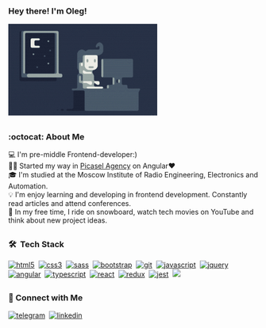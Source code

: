 ### Hey there! I'm Oleg!
<img alt="Night Coding" src="./Night-Coding.gif"/>

##
### :octocat: About Me

💻&nbsp;I'm pre-middle Frontend-developer:)\
💁‍♂️&nbsp;Started my way in [Picasel Agency](https://picasel.agency/) on Angular❤️\
🎓&nbsp;I'm studied at the Moscow Institute of Radio Engineering, Electronics and Automation.\
💡&nbsp;I'm enjoy learning and developing in frontend development. Constantly read articles and attend conferences.\
🍤&nbsp;In my free time, I ride on snowboard, watch tech movies on YouTube and think about new project ideas.
  
##
### 🛠 &nbsp;Tech Stack
<p align="left"> 
  <a href="https://www.w3.org/html/" target="_blank"> <img src="https://cdn.jsdelivr.net/gh/devicons/devicon/icons/html5/html5-original.svg" alt="html5" width="40" height="40"/></a>&nbsp; 
  <a href="https://www.w3schools.com/css/" target="_blank"> <img src="https://cdn.jsdelivr.net/gh/devicons/devicon/icons/css3/css3-original.svg" alt="css3" width="40" height="40"/></a>&nbsp;
  <a href="https://sass-lang.com/" target="_blank"> <img src="https://cdn.jsdelivr.net/gh/devicons/devicon/icons/sass/sass-original.svg" alt="sass" width="40" height="40"/></a>&nbsp;
  <a href="https://getbootstrap.com/" target="_blank"> <img src="https://cdn.jsdelivr.net/gh/devicons/devicon/icons/bootstrap/bootstrap-plain-wordmark.svg" alt="bootstrap" width="40" height="40"/></a>&nbsp;
  <a href="https://git-scm.com" target="_blank"> <img src="https://cdn.jsdelivr.net/gh/devicons/devicon/icons/git/git-original-wordmark.svg" alt="git" width="40" height="40"/></a>&nbsp;
  <a href="https://www.javascript.com" target="_blank"> <img src="https://cdn.jsdelivr.net/gh/devicons/devicon/icons/javascript/javascript-plain.svg" alt="javascript" width="40" height="40"/></a>&nbsp;
  <a href="https://jquery.com/" target="_blank"><img src="https://cdn.jsdelivr.net/gh/devicons/devicon/icons/jquery/jquery-plain-wordmark.svg" alt="jquery" width="40" height="40"/></a>&nbsp;
  <a href="https://angular.io/" target="_blank"> <img src="https://cdn.jsdelivr.net/gh/devicons/devicon/icons/angularjs/angularjs-original.svg" alt="angular" width="40" height="40"/></a>&nbsp;
  <a href="https://www.typescriptlang.org/" target="_blank"> <img src="https://cdn.jsdelivr.net/gh/devicons/devicon/icons/typescript/typescript-plain.svg" alt="typescript" width="40" height="40"/></a>&nbsp;
  <a href="https://reactjs.org/" target="_blank"> <img src="https://cdn.jsdelivr.net/gh/devicons/devicon/icons/react/react-original-wordmark.svg" alt="react" width="40" height="40"/></a>&nbsp;
  <a href="https://redux.js.org" target="_blank"> <img src="https://cdn.jsdelivr.net/gh/devicons/devicon/icons/redux/redux-original.svg" alt="redux" width="40" height="40"/></a>&nbsp;
  <a href="https://jestjs.io" target="_blank"> <img src="https://cdn.jsdelivr.net/gh/devicons/devicon/icons/jest/jest-plain.svg" alt="jest" width="40" height="40"/></a>&nbsp;
<img height="180em" src="https://github-readme-stats-eight-theta.vercel.app/api/top-langs/?username=nixyar&layout=compact&langs_count=8&theme=algolia"/>
</p>


##
### 🤙 Connect with Me
  <a href="tg://resolve?domain=nixyar" target="_blank"> <img src="https://cdn3.iconfinder.com/data/icons/social-media-chamfered-corner/154/telegram-512.png" alt="telegram" width="50" height="50"/></a>&nbsp; 
  <a href="https://www.linkedin.com/in/oleg-kozlov-4191a0217/" target="_blank"> <img src="https://cdn2.iconfinder.com/data/icons/social-media-2285/512/1_Linkedin_unofficial_colored_svg-1024.png" alt="linkedin" width="50" height="50"/></a>&nbsp; 

<!-- icons for tech stack https://devicon.dev/ -->
<!-- icons for connect me https://www.iconfinder.com/ -->
